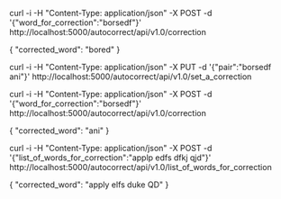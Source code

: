 curl -i -H "Content-Type: application/json" -X POST -d '{"word_for_correction":"borsedf"}' http://localhost:5000/autocorrect/api/v1.0/correction

{
  "corrected_word": "bored"
}

curl -i -H "Content-Type: application/json" -X PUT -d '{"pair":"borsedf ani"}' http://localhost:5000/autocorrect/api/v1.0/set_a_correction

curl -i -H "Content-Type: application/json" -X POST -d '{"word_for_correction":"borsedf"}' http://localhost:5000/autocorrect/api/v1.0/correction

{
  "corrected_word": "ani"
}

curl -i -H "Content-Type: application/json" -X POST -d '{"list_of_words_for_correction":"applp edfs dfkj qjd"}' http://localhost:5000/autocorrect/api/v1.0/list_of_words_for_correction

{
  "corrected_word": "apply elfs duke QD"
}
